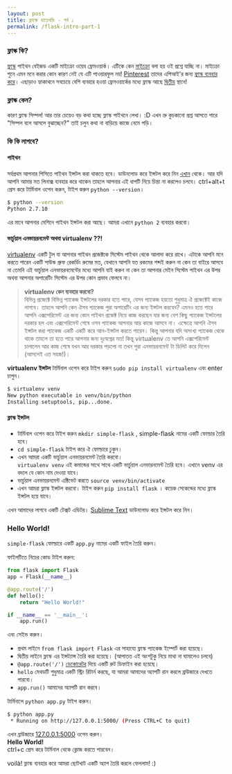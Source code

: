 ```yaml
---
layout: post
title: ফ্লাস্কে হাতেখড়ি - পর্ব ১
permalink: /flask-intro-part-1
---
```

### ফ্লাস্ক কি?
[ফ্লাস্ক][flask] পাইথন বেইজড একটি মাইক্রো ওয়েব ফ্রেমওয়ার্ক। 
এটিকে কেন [মাইক্রো][why-called-micro] বলা হয় ওই প্রশ্নে যাচ্ছি না।  মাইক্রো শুনে এমন মনে করার কোন কারণ নেই যে এটি পাওয়ারফুল নয়! [Pinterest][pinterest] তাদের এপিআই'র জন্য [ফ্লাস্ক ব্যবহার করে][pinterest-use-flask-quora]। এছাড়াও হ্যাকাথনে সবচেয়ে বেশি ব্যবহার হওয়া ফ্রেমওয়ার্কের মধ্যে ফ্লাস্ক আছে [দ্বিতীয়][flask-in-hackathon] স্থানে! 

### ফ্লাস্ক কেন?
কারণ ফ্লাস্ক সিম্পল! আর তার চেয়েও বড় কথা হচ্ছে ফ্লাস্ক পাইথনে লেখা। :D
এখন ভ্রু কুচকানো প্রশ্ন আসতে পারে "সিম্পল বলে আসলে বুঝাচ্ছেন?"
তাই চলুন কথা না বাড়িয়ে কাজে নেমে পড়ি। 

### কি কি লাগবে?

#### পাইথন  

সর্বপ্রথম আপনার পিসিতে পাইথন ইন্সটল করা থাকতে হবে। ডাউনলোড করে ইন্সটল করে নিন [এখান][download-python] থেকে। 
আর যদি আপনি আমার মত লিনাক্স ব্যবহার করে থাকেন তাহলে আপনার এই ধাপটি নিয়ে চিন্তা না করলেও চলবে। ctrl+alt+t প্রেস করে টার্মিনাল ওপেন করুন, টাইপ করুন `python --version`। 
```bash
$ python --version
Python 2.7.10
```

এর মানে আপনার মেশিনে পাইথন ইন্সটল করা আছে। আমরা এখানে `python 2` ব্যবহার করবো। 

#### ভার্চুয়াল এনভায়রনমেন্ট অথবা virtualenv ??!

[virtualenv][virtualenv] একটি টুল যা আপনার পাইথন প্রজেক্টকে সিস্টেম পাইথন থেকে আলাদা করে রাখে। এটাকে আপনি মনে করতে পারেন একটি সাউন্ড প্রুফ রেকর্ডিং রুমের মত, যেখানে আপনি যত রকমের শব্দই করুন না কেন তা বাইরে আসবে না তেমনি এই ভার্চুয়াল এনভায়রনমেন্টের মধ্যে আপনি যাই করুন না কেন তা আপনার মেইন সিস্টেম পাইথন এর উপর অথবা আপনার অপারেটিং সিস্টেম এর উপর কোন প্রভাব ফেলবে না। 

> **virtualenv কেন ব্যবহার করবো?**  
> বিভিন্ন প্রজেক্টে বিভিন্ন প্যাকেজ ইন্সটলের দরকার হতে পারে, যেসব প্যাকেজ হয়তো শুধুমাত্র ঐ প্রজেক্টেই কাজে লাগবে। তাহলে আপনি কেন ঐসব প্যাকেজ পুরা অপারেটিং এর জন্য ইন্সটল করবেন? এমনও হতে পারে আপনি এক্সপেরিমেন্ট এর জন্য কোন পাইথন প্রজেক্ট নিয়ে কাজ করছেন যার জন্য বেশ কিছু প্যাকেজ ইন্সটলের দরকার হল এবং এক্সপেরিমেন্ট শেষে ওসব প্যাকেজ আপনার আর কাজে আসবে না। এক্ষেত্রে আপনি ঐসব ইন্সটল করা প্যাকেজ একটি একটি করে আন-ইন্সটল করতে পারেন। কিন্তু আপনার যদি অসংখ্য প্যাকেজ থেকে থাকে তাহলে তা হতে পারে আপনার জন্য দুঃস্বপ্নের মত! কিন্তু virtualenv তে আপনি এক্সপেরিমেন্ট চালালেন আর কাজ শেষে যখন আর দরকার পড়লো না তখন পুরা এনভায়রনমেন্ট টা ডিলিট করে দিলেন (আসলেই এত সহজ!)। 


**virtualenv ইন্সটল** 
টার্মিনাল ওপেন করে টাইপ করুন `sudo pip install virtualenv` এবং enter চাপুন। 

```bash
$ virtualenv venv
New python executable in venv/bin/python
Installing setuptools, pip...done.
```


#### ফ্লাস্ক ইন্সটল   
* টার্মিনাল ওপেন করে টাইপ করুন `mkdir simple-flask` , simple-flask নামের একটি ফোল্ডার তৈরি হবে।
*  `cd simple-flask` টাইপ করে ঐ ফোল্ডারে ঢুকুন।
*  এখন আমরা একটি ভার্চুয়াল এনভায়রনমেন্ট তৈরি করবো।  
   `virtualenv venv`  এই কমান্ডের সাথে সাথে একটি ভার্চুয়াল এনভারনমেন্ট তৈরি হবে। এখানে venv এর বদলে যে কোন নাম দেওয়া যাবে।  
*  ভার্চুয়াল এনভায়রনমেন্ট এক্টিভেট করতে `source venv/bin/activate`
*  এখন আমরা ফ্লাস্ক ইন্সটল করবো। 
   টাইপ করুন `pip install flask` ।
   কয়েক সেকেন্ডের মধ্যে ফ্লাস্ক ইন্সটল হয়ে যাবে। 


এখন আমাদের লাগবে একটি টেক্সট এডিটর। [Sublime Text][sublime-text] ডাউনলোড করে ইন্সটল করে নিন। 


### Hello World!

`simple-flask` ফোল্ডারে একটি `app.py` নামের একটি ফাইল তৈরি করুন। 

ফাইলটিতে নিচের কোড টাইপ করুন:

```python
from flask import Flask
app = Flask(__name__)

@app.route('/')
def hello():
	return "Hello World!"

if __name__ == '__main__':
	app.run()
```

এবং সেইভ করুন।

* প্রথম লাইনে `from flask import Flask` এর সাহায্যে ফ্লাস্ক প্যাকেজ ইম্পোর্ট করা হয়েছে।   
*  দ্বিতীয় লাইনে ফ্লাস্ক এর ইন্সট্যান্স তৈরি করা হয়েছে। (আপাতত এই অংশটুকু নিয়ে মাথা না ঘামালেও চলবে) 
*  `@app.route('/')` [ডেকোরেটর][python-decorator] দিয়ে একটি রুট ডিফাইন করা হয়েছে। 
*  `hello` মেথডটি শুধুমাত্র একটি স্ট্রিং রিটার্ন করছে, যা আমরা আমাদের অ্যাপটি রান করলে ব্রাউজারে দেখতে পারবো। 
*  `app.run()` আমাদের অ্যাপটি রান করবে। 

টার্মিনালে `python app.py` টাইপ করুন। 

```bash
$ python app.py
 * Running on http://127.0.0.1:5000/ (Press CTRL+C to quit)

```  

এখন ব্রাউজারে [127.0.0.1:5000][localhost:5000] ওপেন করুন।  
**Hello World!**  
ctrl+c প্রেস করে টার্মিনাল থেকে ক্লোজ করতে পারবেন। 

voilà! ফ্লাস্ক ব্যবহার করে আমরা ছোটখাট একটি অ্যাপ তৈরি করলে ফেললাম! :) 










[flask]:  http://flask.pocoo.org/
[why-called-micro]:  https://en.wikipedia.org/wiki/Microframework
[pinterest]:  https://www.pinterest.com/
[pinterest-use-flask-quora]: https://www.quora.com/What-challenges-has-Pinterest-encountered-with-Flask/answer/Steve-Cohen?srid=hXZd&share=1
[flask-in-hackathon]: http://techcrunch.com/2015/07/28/which-programming-languages-get-used-most-at-hackathons/
[download-python]: https://www.python.org/downloads/
[virtualenv]: https://virtualenv.pypa.io/en/latest/
[sublime-text]: https://www.sublimetext.com/
[python-decorator]: https://realpython.com/blog/python/primer-on-python-decorators/
[localhost:5000]: http://127.0.0.1:5000/
